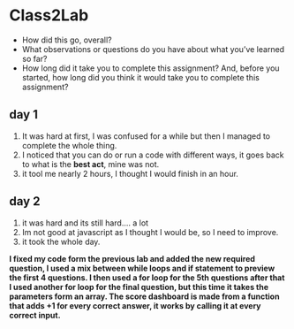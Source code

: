 # Class2Lab 

* How did this go, overall?
* What observations or questions do you have about what you’ve learned so far?
* How long did it take you to complete this assignment? And, before you started, how long did you think it would take you to complete this assignment?

## day 1

1. It was hard at first, I was confused for a while but then I managed to complete the whole thing. 
2. I noticed that you can do or run a code with different ways, it goes back to what is the **best act**, mine was not. 
3. it tool me nearly 2 hours, I thought I would finish in an hour. 


## day 2 

1. it was hard and its still hard.... a lot
2. Im not good at javascript as I thought I would be, so I need to improve. 
3. it took the whole day. 











**I fixed my code form the previous lab and added the new required question, I used a mix between while loops and if statement to preview the first 4 questions. 
I then used a for loop for the 5th questions after that I used another for loop for the final question, but this time it takes the parameters form an array. 
The score dashboard is made from a function that adds +1 for every correct answer, it works by calling it at every correct input.**